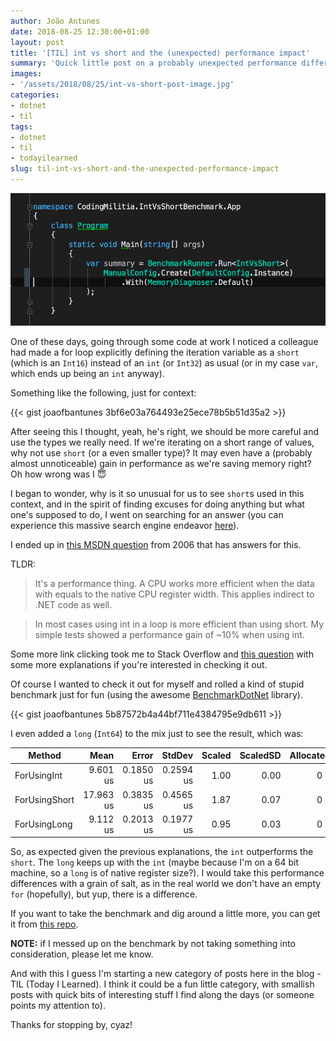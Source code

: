 ```yaml
---
author: João Antunes
date: 2018-08-25 12:30:00+01:00
layout: post
title: '[TIL] int vs short and the (unexpected) performance impact'
summary: 'Quick little post on a probably unexpected performance difference when using an int instead of a short in C#'
images:
- '/assets/2018/08/25/int-vs-short-post-image.jpg'
categories:
- dotnet
- til
tags:
- dotnet
- til
- todayilearned
slug: til-int-vs-short-and-the-unexpected-performance-impact
---
```


[![int vs short](/assets/2018/08/25/int-vs-short-post-image.jpg)](/assets/2018/08/25/int-vs-short-post-image.jpg)

One of these days, going through some code at work I noticed a colleague had made a for loop explicitly defining the iteration variable as a `short` (which is an `Int16`) instead of an `int` (or `Int32`) as usual (or in my case `var`, which ends up being an `int` anyway).

Something like the following, just for context:

{{< gist joaofbantunes 3bf6e03a764493e25ece78b5b51d35a2 >}}

After seeing this I thought, yeah, he's right, we should be more careful and use the types we really need. If we're iterating on a short range of values, why not use `short` (or a even smaller type)? It may even have a (probably almost unnoticeable) gain in performance as we're saving memory right? Oh how wrong was I 😇

I began to wonder, why is it so unusual for us to see `short`s used in this context, and in the spirit of finding excuses for doing anything but what one's supposed to do, I went on searching for an answer (you can experience this massive search engine endeavor [here](http://lmgtfy.com/?q=c%23+why+use+int+vs+short+in+for)).

I ended up in [this MSDN question](https://social.msdn.microsoft.com/Forums/en-US/839b9948-4fc7-471e-8ad6-f8473e2cc317/why-do-we-always-use-int-why-not-short?forum=csharplanguage) from 2006 that has answers for this.

TLDR:
> It's a performance thing.  A CPU works more efficient when the data with equals to the native CPU register width. This applies indirect to .NET code as well.

> In most cases using int in a loop is more efficient than using short. My simple tests showed a performance gain of ~10% when using int.

Some more link clicking took me to Stack Overflow and [this question](https://stackoverflow.com/questions/1097467/why-should-i-use-int-instead-of-a-byte-or-short-in-c-sharp) with some more explanations if you're interested in checking it out.

Of course I wanted to check it out for myself and rolled a kind of stupid benchmark just for fun (using the awesome [BenchmarkDotNet](https://benchmarkdotnet.org) library).

{{< gist joaofbantunes 5b87572b4a44bf711e4384795e9db611 >}}

I even added a `long` (`Int64`) to the mix just to see the result, which was:

|        Method |      Mean |     Error |    StdDev | Scaled | ScaledSD | Allocated |
|-------------- |----------:|----------:|----------:|-------:|---------:|----------:|
|   ForUsingInt |  9.601 us | 0.1850 us | 0.2594 us |   1.00 |     0.00 |       0 B |
| ForUsingShort | 17.963 us | 0.3835 us | 0.4565 us |   1.87 |     0.07 |       0 B |
|  ForUsingLong |  9.112 us | 0.2013 us | 0.1977 us |   0.95 |     0.03 |       0 B |

So, as expected given the previous explanations, the `int` outperforms the `short`. The `long` keeps up with the `int` (maybe because I'm on a 64 bit machine, so a `long` is of native register size?). I would take this performance differences with a grain of salt, as in the real world we don't have an empty `for` (hopefully), but yup, there is a difference.

If you want to take the benchmark and dig around a little more, you can get it from [this repo](https://github.com/joaofbantunes/IntVsShortBenchmark).

**NOTE:** if I messed up on the benchmark by not taking something into consideration, please let me know.

And with this I guess I'm starting a new category of posts here in the blog - TIL (Today I Learned). I think it could be a fun little category, with smallish posts with quick bits of interesting stuff I find along the days (or someone points my attention to).

Thanks for stopping by, cyaz!